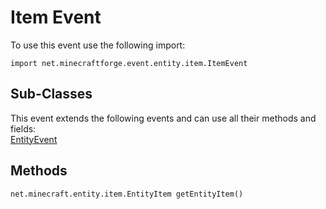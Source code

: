 # Item Event

To use this event use the following import:
```groovy:no-line-numbers
import net.minecraftforge.event.entity.item.ItemEvent
```

## Sub-Classes
This event extends the following events and can use all their methods and fields: <br>
[EntityEvent](./entity_event/index.md)

## Methods
```groovy:no-line-numbers
net.minecraft.entity.item.EntityItem getEntityItem()
```
